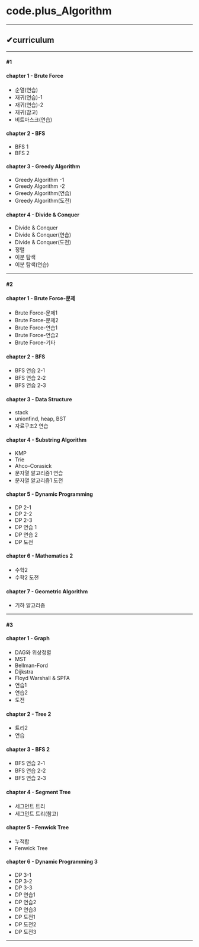 # code.plus_Algorithm
---
## ✔curriculum

---
#### **#1**

#### **chapter 1 - Brute Force**

  - 순열(연습)
  - 재귀(연습)-1
  - 재귀(연습)-2
  - 재귀(참고)
  - 비트마스크(연습)

#### chapter 2 - BFS
  - BFS 1
  - BFS 2
#### chapter 3 - Greedy Algorithm
  - Greedy Algorithm -1
  - Greedy Algorithm -2
  - Greedy Algorithm(연습)
  - Greedy Algorithm(도전)
#### chapter 4 - Divide & Conquer
  - Divide & Conquer
  - Divide & Conquer(연습)
  - Divide & Conquer(도전)
  - 정렬
  - 이분 탐색
  - 이분 탐색(연습)
---
#### **#2**
#### chapter 1 - Brute Force-문제
  - Brute Force-문제1
  - Brute Force-문제2
  - Brute Force-연습1
  - Brute Force-연습2
  - Brute Force-기타
#### chapter 2 - BFS
  - BFS 연습 2-1
  - BFS 연습 2-2
  - BFS 연습 2-3
#### chapter 3 - Data Structure
  - stack
  - unionfind, heap, BST
  - 자료구조2 연습
#### chapter 4 - Substring Algorithm
  - KMP
  - Trie
  - Ahco-Corasick
  - 문자열 알고리즘1 연습
  - 문자열 알고리즘1 도전
#### chapter 5 - Dynamic Programming
  - DP 2-1
  - DP 2-2
  - DP 2-3
  - DP 연습 1
  - DP 연습 2
  - DP 도전
#### chapter 6 - Mathematics 2
  - 수학2
  - 수학2 도전
#### chapter 7 - Geometric Algorithm
  - 기하 알고리즘
---
#### **#3**
#### chapter 1 - Graph
  - DAG와 위상정렬
  - MST
  - Bellman-Ford
  - Dijkstra
  - Floyd Warshall & SPFA
  - 연습1
  - 연습2
  - 도전
#### chapter 2 - Tree 2
  - 트리2
  - 연습
#### chapter 3 - BFS 2
  - BFS 연습 2-1
  - BFS 연습 2-2
  - BFS 연습 2-3
#### chapter 4 - Segment Tree
  - 세그먼트 트리
  - 세그먼트 트리(참고)
#### chapter 5 - Fenwick Tree
  - 누적합
  - Fenwick Tree
#### chapter 6 - Dynamic Programming 3
  - DP 3-1
  - DP 3-2
  - DP 3-3
  - DP 연습1
  - DP 연습2
  - DP 연습3
  - DP 도전1
  - DP 도전2
  - DP 도전3

---
